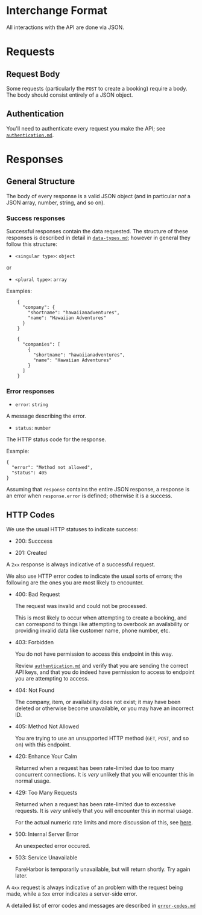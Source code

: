 # Interchange Format

All interactions with the API are done via JSON.

# Requests

## Request Body

Some requests (particularly the `POST` to create a booking) require a body.
The body should consist entirely of a JSON object.

## Authentication

You'll need to authenticate every request you make the API; see [`authentication.md`](authentication.md).

# Responses

## General Structure

The body of every response is a valid JSON object (and in particular *not* a JSON array,
number, string, and so on).

### Success responses

Successful responses contain the data requested.  The structure of these responses is described in detail
in [`data-types.md`](data-types.md); however in general they follow this structure:

* `<singular type>`: `object`

or

* `<plural type>`: `array`

Examples:

```
    {
      "company": {
        "shortname": "hawaiianadventures",
        "name": "Hawaiian Adventures"
      }
    }
```

```
    {
      "companies": [
        {
          "shortname": "hawaiianadventures",
          "name": "Hawaiian Adventures"
        }
      ]
    }
```

### Error responses

* `error`: `string`

A message describing the error.

* `status`: `number`

The HTTP status code for the response.

Example:

    {
      "error": "Method not allowed",
      "status": 405
    }

Assuming that `response` contains the entire JSON response, a response is an error when `response.error`
is defined; otherwise it is a success.

## HTTP Codes

We use the usual HTTP statuses to indicate success:

* 200: Succcess

* 201: Created

A `2xx` response is always indicative of a successful request.

We also use HTTP error codes to indicate the usual sorts of errors; the following
are the ones you are most likely to encounter.

* 400: Bad Request

  The request was invalid and could not be processed.

  This is most likely to occur when attempting to create a booking,
  and can correspond to things like attempting to overbook an availability
  or providing invalid data like customer name, phone number, etc.

* 403: Forbidden

  You do not have permission to access this endpoint in this way.

  Review [`authentication.md`](authentication.md) and verify that you are sending the
  correct API keys, and that you do indeed have permission to access to
  endpoint you are attempting to access.

* 404: Not Found

  The company, item, or availability does not exist; it may have been
  deleted or otherwise become unavailable, or you may have an incorrect ID.

* 405: Method Not Allowed

  You are trying to use an unsupported HTTP method (`GET`, `POST`, and so on)
  with this endpoint.

* 420: Enhance Your Calm

  Returned when a request has been rate-limited due to too many concurrent
  connections. It is *very* unlikely that you will encounter this in normal
  usage.

* 429: Too Many Requests

  Returned when a request has been rate-limited due to excessive requests.
  It is *very* unlikely that you will encounter this in normal usage.

  For the actual numeric rate limits and more discussion of this, see
  [here](getting-started.md#rate-limits).

* 500: Internal Server Error

  An unexpected error occured.

* 503: Service Unavailable

  FareHarbor is temporarily unavailable, but will return shortly. Try again later.

A `4xx` request is always indicative of an problem with the request being made,
while a `5xx` error indicates a server-side error.

A detailed list of error codes and messages are described in [`error-codes.md`](error-codes.md)
